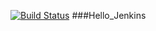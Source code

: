 [![Build Status](http://ec2-52-38-150-181.us-west-2.compute.amazonaws.com:8080/buildStatus/icon?job=Hello_Jenkins?style=flat)](http://ec2-52-38-150-181.us-west-2.compute.amazonaws.com:8080/job/Hello_Jenkins/)
###Hello_Jenkins



